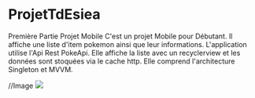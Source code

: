 # ProjetTdEsiea
Première Partie Projet Mobile
C'est un projet Mobile pour Débutant.
Il affiche une liste d'item pokemon ainsi que leur informations.
L'application utilise l'Api Rest PokeApi.
Elle affiche la liste avec un recyclerview et les données sont stoquées via le cache http.
Elle comprend l'architecture Singleton et MVVM.

//Image
![](image./project1.1)

